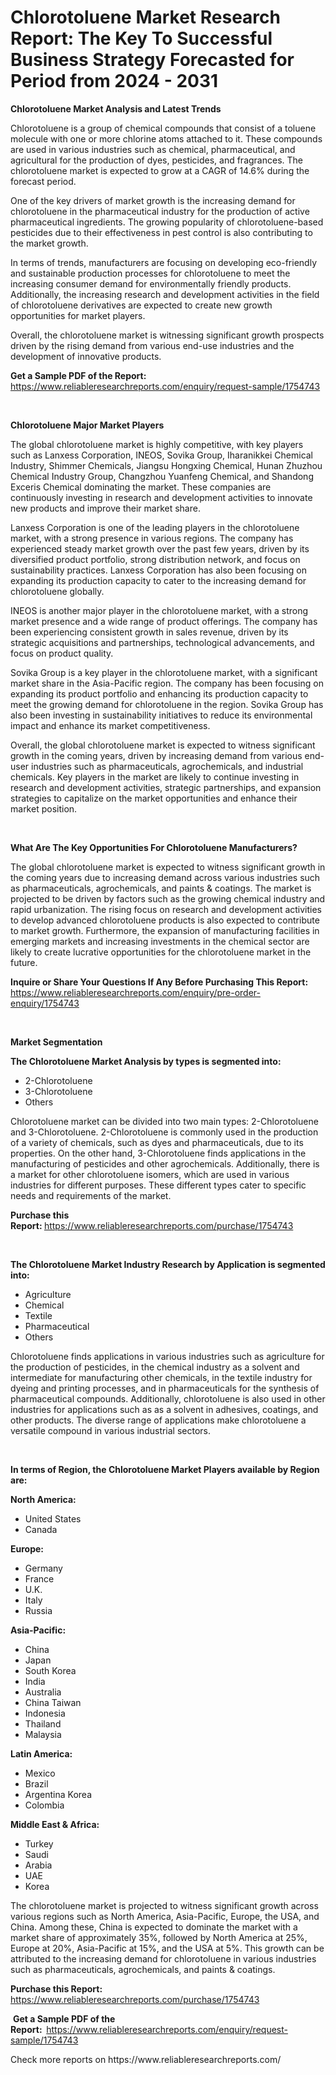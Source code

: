 <p><h1>Chlorotoluene Market Research Report: The Key To Successful Business Strategy Forecasted for Period from 2024 - 2031</h1></p><p><strong>Chlorotoluene Market Analysis and Latest Trends</strong></p>
<p><p>Chlorotoluene is a group of chemical compounds that consist of a toluene molecule with one or more chlorine atoms attached to it. These compounds are used in various industries such as chemical, pharmaceutical, and agricultural for the production of dyes, pesticides, and fragrances. The chlorotoluene market is expected to grow at a CAGR of 14.6% during the forecast period.</p><p>One of the key drivers of market growth is the increasing demand for chlorotoluene in the pharmaceutical industry for the production of active pharmaceutical ingredients. The growing popularity of chlorotoluene-based pesticides due to their effectiveness in pest control is also contributing to the market growth.</p><p>In terms of trends, manufacturers are focusing on developing eco-friendly and sustainable production processes for chlorotoluene to meet the increasing consumer demand for environmentally friendly products. Additionally, the increasing research and development activities in the field of chlorotoluene derivatives are expected to create new growth opportunities for market players.</p><p>Overall, the chlorotoluene market is witnessing significant growth prospects driven by the rising demand from various end-use industries and the development of innovative products.</p></p>
<p><strong>Get a Sample PDF of the Report:&nbsp;</strong> <a href="https://www.reliableresearchreports.com/enquiry/request-sample/1754743">https://www.reliableresearchreports.com/enquiry/request-sample/1754743</a></p>
<p>&nbsp;</p>
<p><strong>Chlorotoluene Major Market Players</strong></p>
<p><p>The global chlorotoluene market is highly competitive, with key players such as Lanxess Corporation, INEOS, Sovika Group, Iharanikkei Chemical Industry, Shimmer Chemicals, Jiangsu Hongxing Chemical, Hunan Zhuzhou Chemical Industry Group, Changzhou Yuanfeng Chemical, and Shandong Exceris Chemical dominating the market. These companies are continuously investing in research and development activities to innovate new products and improve their market share.</p><p>Lanxess Corporation is one of the leading players in the chlorotoluene market, with a strong presence in various regions. The company has experienced steady market growth over the past few years, driven by its diversified product portfolio, strong distribution network, and focus on sustainability practices. Lanxess Corporation has also been focusing on expanding its production capacity to cater to the increasing demand for chlorotoluene globally.</p><p>INEOS is another major player in the chlorotoluene market, with a strong market presence and a wide range of product offerings. The company has been experiencing consistent growth in sales revenue, driven by its strategic acquisitions and partnerships, technological advancements, and focus on product quality.</p><p>Sovika Group is a key player in the chlorotoluene market, with a significant market share in the Asia-Pacific region. The company has been focusing on expanding its product portfolio and enhancing its production capacity to meet the growing demand for chlorotoluene in the region. Sovika Group has also been investing in sustainability initiatives to reduce its environmental impact and enhance its market competitiveness.</p><p>Overall, the global chlorotoluene market is expected to witness significant growth in the coming years, driven by increasing demand from various end-user industries such as pharmaceuticals, agrochemicals, and industrial chemicals. Key players in the market are likely to continue investing in research and development activities, strategic partnerships, and expansion strategies to capitalize on the market opportunities and enhance their market position.</p></p>
<p>&nbsp;</p>
<p><strong>What Are The Key Opportunities For Chlorotoluene Manufacturers?</strong></p>
<p><p>The global chlorotoluene market is expected to witness significant growth in the coming years due to increasing demand across various industries such as pharmaceuticals, agrochemicals, and paints & coatings. The market is projected to be driven by factors such as the growing chemical industry and rapid urbanization. The rising focus on research and development activities to develop advanced chlorotoluene products is also expected to contribute to market growth. Furthermore, the expansion of manufacturing facilities in emerging markets and increasing investments in the chemical sector are likely to create lucrative opportunities for the chlorotoluene market in the future.</p></p>
<p><strong>Inquire or Share Your Questions If Any Before Purchasing This Report:</strong> <a href="https://www.reliableresearchreports.com/enquiry/pre-order-enquiry/1754743">https://www.reliableresearchreports.com/enquiry/pre-order-enquiry/1754743</a></p>
<p>&nbsp;</p>
<p><strong>Market Segmentation</strong></p>
<p><strong>The Chlorotoluene Market Analysis by types is segmented into:</strong></p>
<p><ul><li>2-Chlorotoluene</li><li>3-Chlorotoluene</li><li>Others</li></ul></p>
<p><p>Chlorotoluene market can be divided into two main types: 2-Chlorotoluene and 3-Chlorotoluene. 2-Chlorotoluene is commonly used in the production of a variety of chemicals, such as dyes and pharmaceuticals, due to its properties. On the other hand, 3-Chlorotoluene finds applications in the manufacturing of pesticides and other agrochemicals. Additionally, there is a market for other chlorotoluene isomers, which are used in various industries for different purposes. These different types cater to specific needs and requirements of the market.</p></p>
<p><strong>Purchase this Report:&nbsp;</strong><a href="https://www.reliableresearchreports.com/purchase/1754743">https://www.reliableresearchreports.com/purchase/1754743</a></p>
<p>&nbsp;</p>
<p><strong>The Chlorotoluene Market Industry Research by Application is segmented into:</strong></p>
<p><ul><li>Agriculture</li><li>Chemical</li><li>Textile</li><li>Pharmaceutical</li><li>Others</li></ul></p>
<p><p>Chlorotoluene finds applications in various industries such as agriculture for the production of pesticides, in the chemical industry as a solvent and intermediate for manufacturing other chemicals, in the textile industry for dyeing and printing processes, and in pharmaceuticals for the synthesis of pharmaceutical compounds. Additionally, chlorotoluene is also used in other industries for applications such as as a solvent in adhesives, coatings, and other products. The diverse range of applications make chlorotoluene a versatile compound in various industrial sectors.</p></p>
<p>&nbsp;</p>
<p><strong>In terms of Region, the Chlorotoluene Market Players available by Region are:</strong></p>
<p>
    <p> <strong> North America: </strong>
        <ul>
            <li>United States</li>
            <li>Canada</li>
        </ul>
        </p> 
    <p> <strong> Europe: </strong>
        <ul>
            <li>Germany</li>
            <li>France</li>
            <li>U.K.</li>
            <li>Italy</li>
            <li>Russia</li>
        </ul>
        </p> 
    <p> <strong> Asia-Pacific: </strong>
        <ul>
            <li>China</li>
            <li>Japan</li>
            <li>South Korea</li>
            <li>India</li>
            <li>Australia</li>
            <li>China Taiwan</li>
            <li>Indonesia</li>
            <li>Thailand</li>
            <li>Malaysia</li>
        </ul>
        </p> 
    <p> <strong> Latin America: </strong>
        <ul>
            <li>Mexico</li>
            <li>Brazil</li>
            <li>Argentina Korea</li>
            <li>Colombia</li>
        </ul>
        </p> 
    <p> <strong> Middle East & Africa: </strong>
        <ul>
            <li>Turkey</li>
            <li>Saudi</li>
            <li>Arabia</li>
            <li>UAE</li>
            <li>Korea</li>
        </ul>
    </p>
    </p>
<p><p>The chlorotoluene market is projected to witness significant growth across various regions such as North America, Asia-Pacific, Europe, the USA, and China. Among these, China is expected to dominate the market with a market share of approximately 35%, followed by North America at 25%, Europe at 20%, Asia-Pacific at 15%, and the USA at 5%. This growth can be attributed to the increasing demand for chlorotoluene in various industries such as pharmaceuticals, agrochemicals, and paints & coatings.</p></p>
<p><strong>Purchase this Report: </strong><a href="https://www.reliableresearchreports.com/purchase/1754743">https://www.reliableresearchreports.com/purchase/1754743</a></p>
<p>&nbsp;<strong>Get a Sample PDF of the Report:&nbsp;&nbsp;</strong><a href="https://www.reliableresearchreports.com/enquiry/request-sample/1754743">https://www.reliableresearchreports.com/enquiry/request-sample/1754743</a></p>
<p><strong></strong></p>
<p>Check more reports on https://www.reliableresearchreports.com/</p>